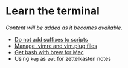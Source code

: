 # Learn the terminal

*Content will be added as it becomes available.*

* [Do not add suffixes to scripts](https://youtu.be/jCbSHFI3fI4)
* [Manage .vimrc and vim.plug files](https://youtu.be/QTQqTwTjM88)
* [Get bash with brew for Mac](https://youtu.be/6rof3xb0a5c)
* Using `keg` as `zet` for zettelkasten notes
